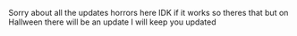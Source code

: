 Sorry about all the updates horrors here IDK if it works so theres that but on Hallween there will be an update I will keep you updated

